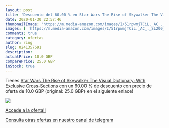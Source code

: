 ```yaml
---
layout: post
title: 'Descuento del 60.00 % en Star Wars The Rise of Skywalker The Visu'
date: 2020-01-30 22:57:46
thumbnailImage: 'https://m.media-amazon.com/images/I/51rpwmjTCiL._AC_._SL200_.jpg'
images: [ 'https://m.media-amazon.com/images/I/51rpwmjTCiL._AC_._SL200_.jpg' ]
comments: true
category: ofertas
author: ring
slug: 0241357691
description:
actualPrice: 10.0 GBP
comparePrice: 25.0 GBP
inStock: true
---
```


Tienes [Star Wars The Rise of Skywalker The Visual Dictionary: With Exclusive Cross-Sections](https://www.amazon.com/dp/0241357691/?tag=redken08-20) con un 60.00 % de descuento con precio de oferta de 10.0 GBP (original: 25.0 GBP) en el siguiente enlace!

[![](https://m.media-amazon.com/images/I/51rpwmjTCiL._AC_._SL200_.jpg)](https://www.amazon.com/dp/0241357691/?tag=redken08-20)

[Accede a la oferta!!](https://www.amazon.com/dp/0241357691/?tag=redken08-20)

[Consulta otras ofertas en nuestro canal de telegram](https://t.me/s/ofertas25)
